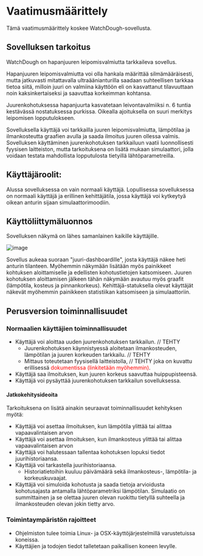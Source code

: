 # Vaatimusmäärittely
Tämä vaatimusmäärittely koskee WatchDough-sovellusta.

## Sovelluksen tarkoitus

WatchDough on hapanjuuren leipomisvalmiutta tarkkaileva sovellus.

Hapanjuuren leipomisvalmiutta voi olla hankala määrittää silmämääräisesti, mutta jatkuvasti mitattavalla ultraäänianturilla saadaan suhteellisen tarkkaa tietoa siitä, milloin juuri on valmiina käyttöön eli on kasvattanut tilavuuttaan noin kaksinkertaiseksi ja saavuttaa korkeimman kohtansa. 

Juurenkohotuksessa hapanjuurta kasvatetaan leivontavalmiiksi n. 6 tuntia kestävässä nostatuksessa purkissa. Oikealla ajoituksella on suuri merkitys leipomisen lopputulokseen.

Sovelluksella käyttäjä voi tarkkailla juuren leipomisvalmiutta, lämpötilaa ja ilmankosteutta graafien avulla ja saada ilmoitus juuren ollessa valmis. Sovelluksen käyttäminen juurenkohotuksen tarkkailuun vaatii luonnollisesti fyysisen laitteiston, mutta tarkoituksena on lisätä mukaan simulaattori, jolla voidaan testata mahdollista lopputulosta tietyillä lähtöparametreilla.

## Käyttäjäroolit:

Alussa sovelluksessa on vain normaali käyttäjä. Lopullisessa sovelluksessa on normaali käyttäjä ja erillinen kehittäjätila, jossa käyttäjä voi kytkeytyä oikean anturin sijaan simulaattorimoodiin.


## Käyttöliittymäluonnos

Sovelluksen näkymä on lähes samanlainen kaikille käyttäjille.

![image](https://user-images.githubusercontent.com/80920371/113039769-b9077280-91a0-11eb-81e3-e99f24eadb49.png)

Sovellus aukeaa suoraan "juuri-dashboardille", josta käyttäjä näkee heti anturin tilanteen. Myöhemmin näkymään lisätään myös painikkeet kohtuksen aloittamiselle ja edellisten kohotustietojen katsomiseen. Juuren kohotuksen aloittamisen jälkeen tähän näkymään avautuu myös graafit (lämpötila, kosteus ja pinnankorkeus). Kehittäjä-statuksella olevat käyttäjät näkevät myöhemmin painikkeen statistiikan katsomiseen ja simulaattoriin.

## Perusversion toiminnallisuudet

### Normaalien käyttäjien toiminnallisuudet

- Käyttäjä voi aloittaa uuden juurenkohotuksen tarkkailun. // TEHTY
    - Juurenkohotuksen käynnistyessä aloitetaan ilmankosteuden, lämpötilan ja juuren korkeuden tarkkailu. // TEHTY
    - Mittaus toteutetaan fyysisellä laitteistolla, // TEHTY
      joka on kuvattu erillisessä <font color="red">dokumentissa (linkitetään myöhemmin)</font>.
- Käyttäjä saa ilmoituksen, kun juuren korkeus saavuttaa huippupisteensä.
- Käyttäjä voi pysäyttää juurenkohotuksen tarkkailun sovelluksessa.

#### **Jatkokehitysideoita**

Tarkoituksena on lisätä ainakin seuraavat toiminnallisuudet kehityksen myötä:

- Käyttäjä voi asettaa ilmoituksen, kun lämpötila ylittää tai alittaa vapaavalintaisen arvon
- Käyttäjä voi asettaa ilmoituksen, kun ilmankosteus ylittää tai alittaa vapaavalintaisen arvon
- Käyttäjä voi halutessaan tallentaa kohotuksen lopuksi tiedot juurihistoriaansa.
- Käyttäjä voi tarkastella juurihistoriaansa.
    - Historiatietoihin kuuluu päivämäärä sekä ilmankosteus-, lämpötila- ja korkeuskuvaajat.
- Käyttäjä voi simuloida kohotusta ja saada tietoja arvioidusta kohotusajasta antamalla lähtöparametriksi lämpötilan. Simulaatio on summittainen ja se olettaa juuren olevan ruokittu tietyllä suhteella ja ilmankosteuden olevan jokin tietty arvo.

### Toimintaympäristön rajoitteet
- Ohjelmiston tulee toimia Linux- ja OSX-käyttöjärjestelmillä varustetuissa koneissa.
- Käyttäjien ja todojen tiedot talletetaan paikallisen koneen levylle.
